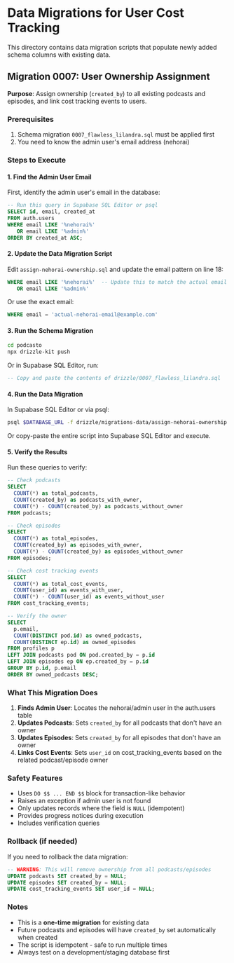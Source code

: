 # Data Migrations for User Cost Tracking

This directory contains data migration scripts that populate newly added schema columns with existing data.

## Migration 0007: User Ownership Assignment

**Purpose**: Assign ownership (`created_by`) to all existing podcasts and episodes, and link cost tracking events to users.

### Prerequisites
1. Schema migration `0007_flawless_lilandra.sql` must be applied first
2. You need to know the admin user's email address (nehorai)

### Steps to Execute

#### 1. Find the Admin User Email
First, identify the admin user's email in the database:

```sql
-- Run this query in Supabase SQL Editor or psql
SELECT id, email, created_at
FROM auth.users
WHERE email LIKE '%nehorai%'
   OR email LIKE '%admin%'
ORDER BY created_at ASC;
```

#### 2. Update the Data Migration Script
Edit `assign-nehorai-ownership.sql` and update the email pattern on line 18:
```sql
WHERE email LIKE '%nehorai%'  -- Update this to match the actual email
   OR email LIKE '%admin%'
```

Or use the exact email:
```sql
WHERE email = 'actual-nehorai-email@example.com'
```

#### 3. Run the Schema Migration
```bash
cd podcasto
npx drizzle-kit push
```

Or in Supabase SQL Editor, run:
```sql
-- Copy and paste the contents of drizzle/0007_flawless_lilandra.sql
```

#### 4. Run the Data Migration
In Supabase SQL Editor or via psql:
```bash
psql $DATABASE_URL -f drizzle/migrations-data/assign-nehorai-ownership.sql
```

Or copy-paste the entire script into Supabase SQL Editor and execute.

#### 5. Verify the Results
Run these queries to verify:

```sql
-- Check podcasts
SELECT
  COUNT(*) as total_podcasts,
  COUNT(created_by) as podcasts_with_owner,
  COUNT(*) - COUNT(created_by) as podcasts_without_owner
FROM podcasts;

-- Check episodes
SELECT
  COUNT(*) as total_episodes,
  COUNT(created_by) as episodes_with_owner,
  COUNT(*) - COUNT(created_by) as episodes_without_owner
FROM episodes;

-- Check cost tracking events
SELECT
  COUNT(*) as total_cost_events,
  COUNT(user_id) as events_with_user,
  COUNT(*) - COUNT(user_id) as events_without_user
FROM cost_tracking_events;

-- Verify the owner
SELECT
  p.email,
  COUNT(DISTINCT pod.id) as owned_podcasts,
  COUNT(DISTINCT ep.id) as owned_episodes
FROM profiles p
LEFT JOIN podcasts pod ON pod.created_by = p.id
LEFT JOIN episodes ep ON ep.created_by = p.id
GROUP BY p.id, p.email
ORDER BY owned_podcasts DESC;
```

### What This Migration Does

1. **Finds Admin User**: Locates the nehorai/admin user in the auth.users table
2. **Updates Podcasts**: Sets `created_by` for all podcasts that don't have an owner
3. **Updates Episodes**: Sets `created_by` for all episodes that don't have an owner
4. **Links Cost Events**: Sets `user_id` on cost_tracking_events based on the related podcast/episode owner

### Safety Features

- Uses `DO $$ ... END $$` block for transaction-like behavior
- Raises an exception if admin user is not found
- Only updates records where the field is `NULL` (idempotent)
- Provides progress notices during execution
- Includes verification queries

### Rollback (if needed)

If you need to rollback the data migration:

```sql
-- WARNING: This will remove ownership from all podcasts/episodes
UPDATE podcasts SET created_by = NULL;
UPDATE episodes SET created_by = NULL;
UPDATE cost_tracking_events SET user_id = NULL;
```

### Notes

- This is a **one-time migration** for existing data
- Future podcasts and episodes will have `created_by` set automatically when created
- The script is idempotent - safe to run multiple times
- Always test on a development/staging database first
